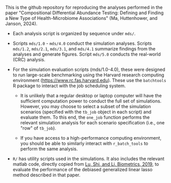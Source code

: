 This is the github repository for reproducing the analyses performed in the paper "Compositional Differential Abundance 
Testing: Defining and Finding a New Type of Health-Microbiome Associations" (Ma, Huttenhower, and Janson, 2024).

* Each analysis script is organized by sequence under `mds/`.

* Scripts `mds/1.0` - `mds/4.0` conduct the simulation analyses. Scripts `mds/1.2`, `mds/2.1`, `mds/3.1`, and `mds/4.1`
  summarize findings from the analyses and generate figures. Script `mds/5.0` conducts the real-world (CRC) analysis.

* For the simulation evaluation scripts (mds/1.0-4.0), these were designed to run large-scale benchmarking using the
  Harvard research computing environment (https://www.rc.fas.harvard.edu). These use the `batchtools` R package to
  interact with the job scheduling system.

    * It is unlikely that a regular desktop or laptop computer will have the sufficient computation power to conduct
      the full set of simulations. However, you may choose to select a subset of the simulation scenarios
      (specified with the `tb_job` object in each script) and evaluate them. To this end, the `one_job` function performs
      the relevant simulation analysis for each scenario specification (i.e., one "row" of `tb_job`).

    * If you have access to a high-performance computing environment, you should be able to similarly interact with
      `r_batch_tools` to perform the same analysis.

* `R/` has utility scripts used in the simulations. It also includes the relevant matlab code, directly copied from
  [Lu, Shi, and Li, Biometrics, 2019](https://pubmed.ncbi.nlm.nih.gov/30039859/), to evaluate the performance of the debiased
  generalized linear lasso method described in that paper.
